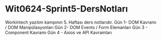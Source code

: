 # Wit0624-Sprint5-DersNotları

Workintech yazılım kampının 5. Haftası ders notlarıdır.
Gün 1- DOM Kavramı / DOM Manipülasyonları
Gün 2- DOM Events / Form Elemanları
Gün 3 - Component Kavramı
Gün 4 - Axios ve API Kavramları
